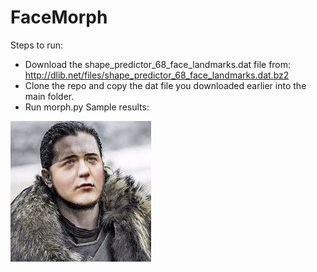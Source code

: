 [//]: # (Image References)
[jon_arya]: ./Results/Jon_Arya.jpg "Undistorted"
# FaceMorph
Steps to run:
* Download the shape_predictor_68_face_landmarks.dat file from: http://dlib.net/files/shape_predictor_68_face_landmarks.dat.bz2
* Clone the repo and copy the dat file you downloaded earlier into the main folder.
* Run morph.py
Sample results:

![alt text][jon_arya]

